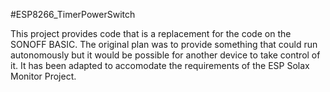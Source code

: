 #ESP8266_TimerPowerSwitch

This project provides code that is a replacement for the code on the SONOFF BASIC. The original plan was to provide something that could run autonomously but it would be possible for another device to take control of it. It has been adapted to accomodate the requirements of the ESP Solax Monitor Project.

